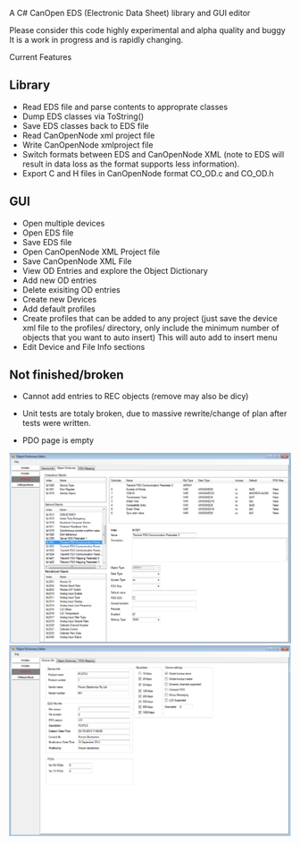 A C# CanOpen EDS (Electronic Data Sheet) library and GUI editor

Please consider this code highly experimental and alpha quality and buggy
It is a work in progress and is rapidly changing.

Current Features

Library
-------

* Read EDS file and parse contents to approprate classes
* Dump EDS classes via ToString()
* Save EDS classes back to EDS file
* Read CanOpenNode xml project file
* Write CanOpenNode xmlproject file
* Switch formats between EDS and CanOpenNode XML (note to EDS will result in
  data loss as the format supports less information).
* Export C and H files in CanOpenNode format CO_OD.c and CO_OD.h

GUI
---
* Open multiple devices
* Open EDS file
* Save EDS file
* Open CanOpenNode XML Project file
* Save CanOpenNode XML File
* View OD Entries and explore the Object Dictionary
* Add new OD entries
* Delete exisiting OD entries
* Create new Devices
* Add default profiles
* Create profiles that can be added to any project (just save the device xml file to the profiles/ 
directory, only include the minimum number of objects that you want to auto insert) This will auto add to insert menu
* Edit Device and File Info sections

Not finished/broken
-------------

* Cannot add entries to REC objects (remove may also be dicy)

* Unit tests are totaly broken, due to massive rewrite/change of plan after
tests were written.

* PDO page is empty


![alt tag](pic1.jpg)
![alt tag](pic2.jpg)

